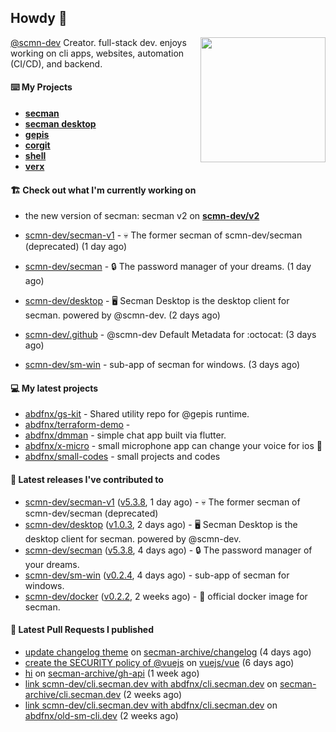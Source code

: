 ## Howdy 👋

<img align="right" src="https://github.com/abdfnx.png" width="200">

[@scmn-dev](https://github.com/scmn-dev) Creator. full-stack dev. enjoys working on cli apps, websites, automation (CI/CD), and backend.

#### ⌨️ My Projects

- [**secman**](https://github.com/scmn-dev/secman)
- [**secman desktop**](https://github.com/scmn-dev/desktop)
- [**gepis**](https://github.com/gepis/gepis)
- [**corgit**](https://github.com/abdfnx/corgit)
- [**shell**](https://github.com/abdfnx/shell)
- [**verx**](https://github.com/abdfnx/verx)

#### 🏗️ Check out what I'm currently working on

- the new version of secman: secman v2 on [**scmn-dev/v2**](https://github.com/scmn-dev/v2)


- [scmn-dev/secman-v1](https://github.com/scmn-dev/secman-v1) - 💀 The former secman of scmn-dev/secman (deprecated) (1 day ago)
- [scmn-dev/secman](https://github.com/scmn-dev/secman) - 🔒 The password manager of your dreams. (1 day ago)
- [scmn-dev/desktop](https://github.com/scmn-dev/desktop) - 🖥️ Secman Desktop is the desktop client for secman. powered by @scmn-dev. (2 days ago)
- [scmn-dev/.github](https://github.com/scmn-dev/.github) - @scmn-dev Default Metadata for :octocat: (3 days ago)
- [scmn-dev/sm-win](https://github.com/scmn-dev/sm-win) - sub-app of secman for windows. (3 days ago)

#### 💻 My latest projects

- [abdfnx/gs-kit](https://github.com/abdfnx/gs-kit) - Shared utility repo for @gepis runtime.
- [abdfnx/terraform-demo](https://github.com/abdfnx/terraform-demo) - 
- [abdfnx/dmman](https://github.com/abdfnx/dmman) - simple chat app built via flutter.
- [abdfnx/x-micro](https://github.com/abdfnx/x-micro) - small microphone app can change your voice for ios 📱
- [abdfnx/small-codes](https://github.com/abdfnx/small-codes) - small projects and codes

#### 🔭 Latest releases I've contributed to

- [scmn-dev/secman-v1](https://github.com/scmn-dev/secman-v1) ([v5.3.8](https://github.com/scmn-dev/secman-v1/releases/tag/v5.3.8), 1 day ago) - 💀 The former secman of scmn-dev/secman (deprecated)
- [scmn-dev/desktop](https://github.com/scmn-dev/desktop) ([v1.0.3](https://github.com/scmn-dev/desktop/releases/tag/v1.0.3), 2 days ago) - 🖥️ Secman Desktop is the desktop client for secman. powered by @scmn-dev.
- [scmn-dev/secman](https://github.com/scmn-dev/secman) ([v5.3.8](https://github.com/scmn-dev/secman/releases/tag/v5.3.8), 4 days ago) - 🔒 The password manager of your dreams.
- [scmn-dev/sm-win](https://github.com/scmn-dev/sm-win) ([v0.2.4](https://github.com/scmn-dev/sm-win/releases/tag/v0.2.4), 4 days ago) - sub-app of secman for windows.
- [scmn-dev/docker](https://github.com/scmn-dev/docker) ([v0.2.2](https://github.com/scmn-dev/docker/releases/tag/v0.2.2), 2 weeks ago) - 🐳 official docker image for secman.

#### 🔨 Latest Pull Requests I published

- [update changelog theme](https://github.com/secman-archive/changelog/pull/11) on [secman-archive/changelog](https://github.com/secman-archive/changelog) (4 days ago)
- [create the SECURITY policy of @vuejs](https://github.com/vuejs/vue/pull/12317) on [vuejs/vue](https://github.com/vuejs/vue) (6 days ago)
- [hi](https://github.com/secman-archive/gh-api/pull/22) on [secman-archive/gh-api](https://github.com/secman-archive/gh-api) (1 week ago)
- [link scmn-dev/cli.secman.dev with abdfnx/cli.secman.dev](https://github.com/secman-archive/cli.secman.dev/pull/250) on [secman-archive/cli.secman.dev](https://github.com/secman-archive/cli.secman.dev) (2 weeks ago)
- [link scmn-dev/cli.secman.dev with abdfnx/cli.secman.dev](https://github.com/abdfnx/old-sm-cli.dev/pull/2) on [abdfnx/old-sm-cli.dev](https://github.com/abdfnx/old-sm-cli.dev) (2 weeks ago)
